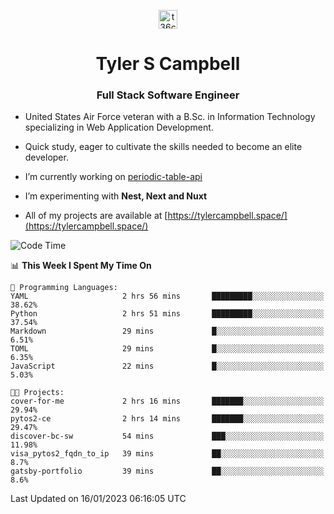 <p align="center">
<a href="https://www.linkedin.com/in/t36campbell" target="blank"><img align="center" src="https://ik.imagekit.io/t36campbell/Portfolio/linkedin.png.original_m8bbGgPh6.png" alt="t36campbell" height="30" width="30" /></a>
</p>
<h1 align="center">Tyler S Campbell</h1>
<h3 align="center">Full Stack Software Engineer</h3>

* United States Air Force veteran with a B.Sc. in Information Technology specializing in Web Application Development. 

* Quick study, eager to cultivate the skills needed to become an elite developer.

* I’m currently working on [periodic-table-api](https://github.com/t36campbell/periodic-table-api)

* I’m experimenting with **Nest, Next and Nuxt**

* All of my projects are available at [https://tylercampbell.space/](https://tylercampbell.space/)

<!--START_SECTION:waka-->
![Code Time](http://img.shields.io/badge/Code%20Time-2%2C094%20hrs%2029%20mins-blue)

📊 **This Week I Spent My Time On** 

```text
💬 Programming Languages: 
YAML                     2 hrs 56 mins       █████████░░░░░░░░░░░░░░░░   38.62% 
Python                   2 hrs 51 mins       █████████░░░░░░░░░░░░░░░░   37.54% 
Markdown                 29 mins             █░░░░░░░░░░░░░░░░░░░░░░░░   6.51% 
TOML                     29 mins             █░░░░░░░░░░░░░░░░░░░░░░░░   6.35% 
JavaScript               22 mins             █░░░░░░░░░░░░░░░░░░░░░░░░   5.03%

🐱‍💻 Projects: 
cover-for-me             2 hrs 16 mins       ███████░░░░░░░░░░░░░░░░░░   29.94% 
pytos2-ce                2 hrs 14 mins       ███████░░░░░░░░░░░░░░░░░░   29.47% 
discover-bc-sw           54 mins             ███░░░░░░░░░░░░░░░░░░░░░░   11.98% 
visa_pytos2_fqdn_to_ip   39 mins             ██░░░░░░░░░░░░░░░░░░░░░░░   8.7% 
gatsby-portfolio         39 mins             ██░░░░░░░░░░░░░░░░░░░░░░░   8.6%

```


 Last Updated on 16/01/2023 06:16:05 UTC
<!--END_SECTION:waka-->
